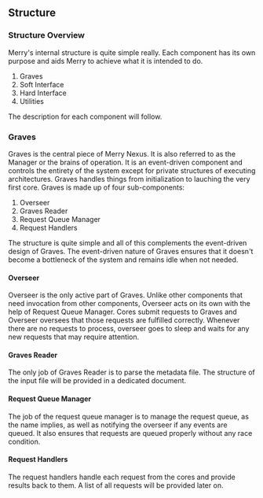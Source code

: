 ## Structure

### Structure Overview

Merry's internal structure is quite simple really. Each component has its own purpose and aids Merry to achieve what it is intended to do.

1. Graves
2. Soft Interface
3. Hard Interface
4. Utilities

The description for each component will follow.

### Graves

Graves is the central piece of Merry Nexus. It is also referred to as the Manager or the brains of operation. It is an event-driven component and controls the entirety of the system except for private structures of 
executing architectures. Graves handles things from initialization to lauching the very first core. Graves is made up of four sub-components:

1. Overseer
2. Graves Reader
3. Request Queue Manager
4. Request Handlers

The structure is quite simple and all of this complements the event-driven design of Graves. The event-driven nature of Graves ensures that it doesn't become a bottleneck of the system and remains idle when not needed.

#### Overseer

Overseer is the only active part of Graves. Unlike other components that need invocation from other components, Overseer acts on its own with the help of Request Queue Manager. Cores submit requests to Graves and Overseer
oversees that those requests are fulfilled correctly. Whenever there are no requests to process, overseer goes to sleep and waits for any new requests that may require attention.

#### Graves Reader

The only job of Graves Reader is to parse the metadata file. The structure of the input file will be provided in a dedicated document.

#### Request Queue Manager

The job of the request queue manager is to manage the request queue, as the name implies, as well as notifying the overseer if any events are queued. It also ensures that requests are queued properly without any race 
condition.

#### Request Handlers

The request handlers handle each request from the cores and provide results back to them. A list of all requests will be provided later on.


